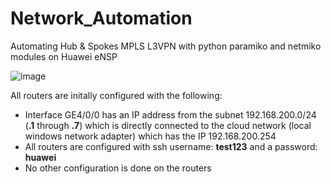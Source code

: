 # Network_Automation
Automating Hub &amp; Spokes MPLS L3VPN with python paramiko and netmiko modules on Huawei eNSP

![image](https://github.com/EyadNasr/Network_Automation/assets/62260537/7dfbe457-fbca-4a3f-92e3-420881c64c45)

All routers are initally configured with the following:
- Interface GE4/0/0 has an IP address from the subnet 192.168.200.0/24 (**.1** through **.7**) which is directly connected to the cloud network (local windows network adapter) which has the IP 192.168.200.254
- All routers are configured with ssh username: **test123** and a password: **huawei**
- No other configuration is done on the routers


